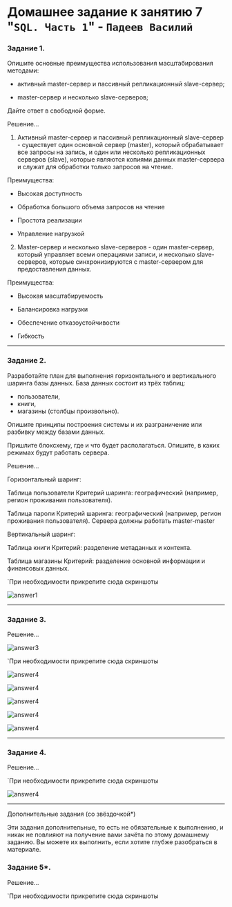 # Домашнее задание к занятию 7 "`SQL. Часть 1`" - `Падеев Василий`


   
### Задание 1. 


Опишите основные преимущества использования масштабирования методами:

- активный master-сервер и пассивный репликационный slave-сервер;

- master-сервер и несколько slave-серверов;

Дайте ответ в свободной форме.

Решение...

1. Активный master-сервер и пассивный репликационный slave-сервер - существует один основной сервер (master), который обрабатывает все запросы на запись, и один или несколько репликационных серверов (slave), которые являются копиями данных master-сервера и служат для обработки только запросов на чтение.

Преимущества:

- Высокая доступность

- Обработка большого объема запросов на чтение

- Простота реализации

- Управление нагрузкой

2. Master-сервер и несколько slave-серверов - один master-сервер, который управляет всеми операциями записи, и несколько slave-серверов, которые синхронизируются с master-сервером для предоставления данных.

Преимущества:

- Высокая масштабируемость

- Балансировка нагрузки

- Обеспечение отказоустойчивости

- Гибкость


---

### Задание 2. 


Разработайте план для выполнения горизонтального и вертикального шаринга базы данных. База данных состоит из трёх таблиц:

- пользователи,
- книги,
- магазины (столбцы произвольно).

Опишите принципы построения системы и их разграничение или разбивку между базами данных.

Пришлите блоксхему, где и что будет располагаться. Опишите, в каких режимах будут работать сервера.

Решение...


Горизонтальный шаринг:

Таблица пользователи
Критерий шаринга: географический (например, регион проживания пользователя).

Таблица пароли
Критерий шаринга: географический (например, регион проживания пользователя). Cервера должны работать master-master


Вертикальный шаринг:

Таблица книги
Критерий: разделение метаданных и контента.

Таблица магазины
Критерий: разделение основной информации и финансовых данных.

`При необходимости прикрепитe сюда скриншоты

![answer1](https://github.com/Vasiliy-Ser/11.7_PostgresSQL/blob/ec20ac5a5002c0ec0b604019d165118cc33cd0d5/img/img1.png)

---

### Задание 3. 

 
Решение...

![answer3](https://github.com/Vasiliy-Ser/11.7_PostgresSQL/blob/ec20ac5a5002c0ec0b604019d165118cc33cd0d5/docker/docker-compose-postgres.yml)

`При необходимости прикрепитe сюда скриншоты

![answer4](https://github.com/Vasiliy-Ser/11.7_PostgresSQL/blob/ec20ac5a5002c0ec0b604019d165118cc33cd0d5/img/11.7.31.png)

![answer4](https://github.com/Vasiliy-Ser/11.7_PostgresSQL/blob/ec20ac5a5002c0ec0b604019d165118cc33cd0d5/img/11.7.32.png)

![answer4](https://github.com/Vasiliy-Ser/11.7_PostgresSQL/blob/ec20ac5a5002c0ec0b604019d165118cc33cd0d5/img/11.7.33.png)

![answer4](https://github.com/Vasiliy-Ser/11.7_PostgresSQL/blob/ec20ac5a5002c0ec0b604019d165118cc33cd0d5/img/11.7.34.png)

![answer4](https://github.com/Vasiliy-Ser/11.7_PostgresSQL/blob/ec20ac5a5002c0ec0b604019d165118cc33cd0d5/img/11.7.35.png)



---

### Задание 4. 




Решение...


`При необходимости прикрепитe сюда скриншоты

![answer4]()


---

Дополнительные задания (со звёздочкой*)

Эти задания дополнительные, то есть не обязательные к выполнению, и никак не повлияют на получение вами зачёта по этому домашнему заданию. Вы можете их выполнить, если хотите глубже разобраться в материале.

### Задание 5*. 





Решение...

`При необходимости прикрепитe сюда скриншоты




 
